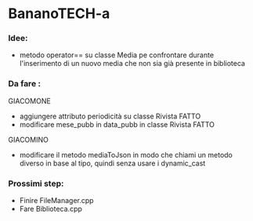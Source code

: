 # BananoTECH-a
### Idee:
- metodo operator== su classe Media pe confrontare durante l'inserimento di un nuovo media che non sia già presente in biblioteca


### Da fare :

GIACOMONE
- aggiungere attributo periodicità su classe Rivista FATTO
- modificare mese_pubb in data_pubb in classe Rivista FATTO

GIACOMINO
- modificare il metodo mediaToJson in modo che chiami un metodo diverso in base al tipo, quindi senza usare i dynamic_cast


### Prossimi step:
- Finire FileManager.cpp
- Fare Biblioteca.cpp
